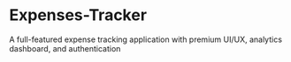 # Expenses-Tracker
A full-featured expense tracking application with premium UI/UX, analytics dashboard, and authentication
